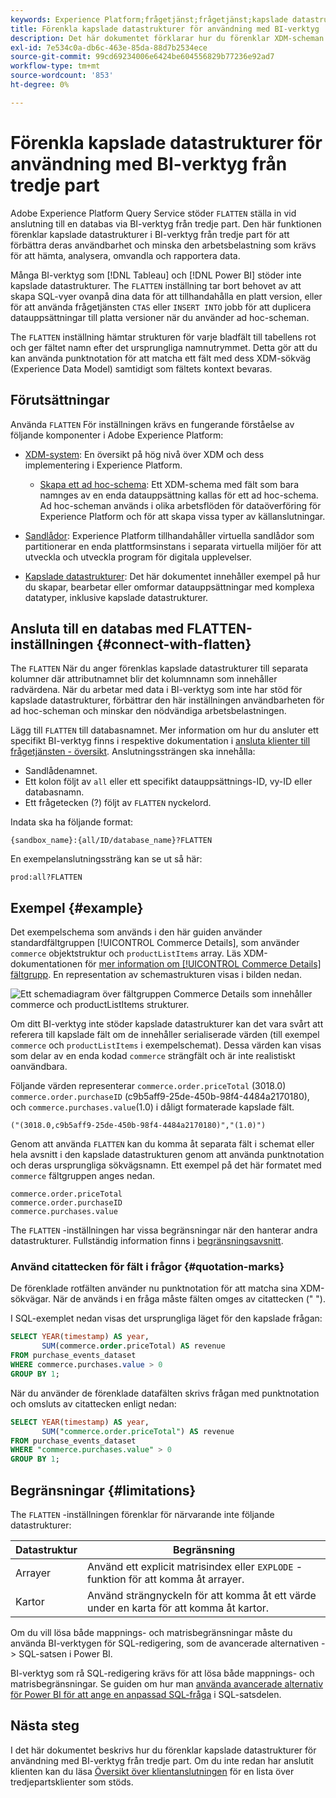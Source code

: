 ```yaml
---
keywords: Experience Platform;frågetjänst;frågetjänst;kapslade datastrukturer;kapslade data;förenkla;förenkla kapslade data;
title: Förenkla kapslade datastrukturer för användning med BI-verktyg
description: Det här dokumentet förklarar hur du förenklar XDM-scheman för alla tabeller och vyer under en session när du använder BI-verktyg från tredje part med Query Service.
exl-id: 7e534c0a-db6c-463e-85da-88d7b2534ece
source-git-commit: 99cd69234006e6424be604556829b77236e92ad7
workflow-type: tm+mt
source-wordcount: '853'
ht-degree: 0%

---
```


# Förenkla kapslade datastrukturer för användning med BI-verktyg från tredje part

Adobe Experience Platform Query Service stöder `FLATTEN` ställa in vid anslutning till en databas via BI-verktyg från tredje part. Den här funktionen förenklar kapslade datastrukturer i BI-verktyg från tredje part för att förbättra deras användbarhet och minska den arbetsbelastning som krävs för att hämta, analysera, omvandla och rapportera data.

Många BI-verktyg som [!DNL Tableau] och [!DNL Power BI] stöder inte kapslade datastrukturer. The `FLATTEN` inställning tar bort behovet av att skapa SQL-vyer ovanpå dina data för att tillhandahålla en platt version, eller för att använda frågetjänsten `CTAS` eller `INSERT INTO` jobb för att duplicera datauppsättningar till platta versioner när du använder ad hoc-scheman.

The `FLATTEN` inställning hämtar strukturen för varje bladfält till tabellens rot och ger fältet namn efter det ursprungliga namnutrymmet. Detta gör att du kan använda punktnotation för att matcha ett fält med dess XDM-sökväg (Experience Data Model) samtidigt som fältets kontext bevaras.

## Förutsättningar

Använda `FLATTEN` För inställningen krävs en fungerande förståelse av följande komponenter i Adobe Experience Platform:

* [XDM-system](../../xdm/home.md): En översikt på hög nivå över XDM och dess implementering i Experience Platform.

   * [Skapa ett ad hoc-schema](../../xdm/tutorials/ad-hoc.md): Ett XDM-schema med fält som bara namnges av en enda datauppsättning kallas för ett ad hoc-schema. Ad hoc-scheman används i olika arbetsflöden för dataöverföring för Experience Platform och för att skapa vissa typer av källanslutningar.

* [Sandlådor](../../sandboxes/home.md): Experience Platform tillhandahåller virtuella sandlådor som partitionerar en enda plattformsinstans i separata virtuella miljöer för att utveckla och utveckla program för digitala upplevelser.

* [Kapslade datastrukturer](./nested-data-structures.md): Det här dokumentet innehåller exempel på hur du skapar, bearbetar eller omformar datauppsättningar med komplexa datatyper, inklusive kapslade datastrukturer.

## Ansluta till en databas med FLATTEN-inställningen {#connect-with-flatten}

The `FLATTEN` När du anger förenklas kapslade datastrukturer till separata kolumner där attributnamnet blir det kolumnnamn som innehåller radvärdena. När du arbetar med data i BI-verktyg som inte har stöd för kapslade datastrukturer, förbättrar den här inställningen användbarheten för ad hoc-scheman och minskar den nödvändiga arbetsbelastningen.

Lägg till `FLATTEN` till databasnamnet. Mer information om hur du ansluter ett specifikt BI-verktyg finns i respektive dokumentation i [ansluta klienter till frågetjänsten - översikt](../clients/overview.md). Anslutningssträngen ska innehålla:

* Sandlådenamnet.
* Ett kolon följt av `all` eller ett specifikt datauppsättnings-ID, vy-ID eller databasnamn.
* Ett frågetecken (?) följt av `FLATTEN` nyckelord.

Indata ska ha följande format:

```terminal
{sandbox_name}:{all/ID/database_name}?FLATTEN
```

En exempelanslutningssträng kan se ut så här:

```terminal
prod:all?FLATTEN
```

## Exempel {#example}

Det exempelschema som används i den här guiden använder standardfältgruppen [!UICONTROL Commerce Details], som använder `commerce` objektstruktur och `productListItems` array. Läs XDM-dokumentationen för [mer information om [!UICONTROL Commerce Details] fältgrupp](../../xdm/field-groups/event/commerce-details.md). En representation av schemastrukturen visas i bilden nedan.

![Ett schemadiagram över fältgruppen Commerce Details som innehåller `commerce` och `productListItems` strukturer.](../images/essential-concepts/commerce-details.png)

Om ditt BI-verktyg inte stöder kapslade datastrukturer kan det vara svårt att referera till kapslade fält om de innehåller serialiserade värden (till exempel `commerce` och `productListItems` i exempelschemat). Dessa värden kan visas som delar av en enda kodad `commerce` strängfält och är inte realistiskt oanvändbara.

Följande värden representerar `commerce.order.priceTotal` (3018.0) `commerce.order.purchaseID` (c9b5aff9-25de-450b-98f4-4484a2170180), och `commerce.purchases.value`(1.0) i dåligt formaterade kapslade fält.

```terminal
("(3018.0,c9b5aff9-25de-450b-98f4-4484a2170180)","(1.0)")
```

Genom att använda `FLATTEN` kan du komma åt separata fält i schemat eller hela avsnitt i den kapslade datastrukturen genom att använda punktnotation och deras ursprungliga sökvägsnamn. Ett exempel på det här formatet med `commerce` fältgruppen anges nedan.

```terminal
commerce.order.priceTotal
commerce.order.purchaseID
commerce.purchases.value
```

The `FLATTEN` -inställningen har vissa begränsningar när den hanterar andra datastrukturer. Fullständig information finns i [begränsningsavsnitt](#limitations).

### Använd citattecken för fält i frågor {#quotation-marks}

De förenklade rotfälten använder nu punktnotation för att matcha sina XDM-sökvägar. När de används i en fråga måste fälten omges av citattecken (&quot; &quot;).

I SQL-exemplet nedan visas det ursprungliga läget för den kapslade frågan:

```sql
SELECT YEAR(timestamp) AS year,
       SUM(commerce.order.priceTotal) AS revenue
FROM purchase_events_dataset
WHERE commerce.purchases.value > 0
GROUP BY 1;
```

När du använder de förenklade datafälten skrivs frågan med punktnotation och omsluts av citattecken enligt nedan:

```sql
SELECT YEAR(timestamp) AS year,
       SUM("commerce.order.priceTotal") AS revenue
FROM purchase_events_dataset
WHERE "commerce.purchases.value" > 0
GROUP BY 1;
```

## Begränsningar {#limitations}

The `FLATTEN` -inställningen förenklar för närvarande inte följande datastrukturer:

| Datastruktur | Begränsning |
|---|---|
| Arrayer | Använd ett explicit matrisindex eller `EXPLODE` -funktion för att komma åt arrayer. |
| Kartor | Använd strängnyckeln för att komma åt ett värde under en karta för att komma åt kartor. |

Om du vill lösa både mappnings- och matrisbegränsningar måste du använda BI-verktygen för SQL-redigering, som de avancerade alternativen -> SQL-satsen i Power BI.

BI-verktyg som rå SQL-redigering krävs för att lösa både mappnings- och matrisbegränsningar. Se guiden om hur man [använda avancerade alternativ för Power BI för att ange en anpassad SQL-fråga](../clients/power-bi.md#import-tables-using-custom-sql) i SQL-satsdelen.

## Nästa steg

I det här dokumentet beskrivs hur du förenklar kapslade datastrukturer för användning med BI-verktyg från tredje part. Om du inte redan har anslutit klienten kan du läsa [Översikt över klientanslutningen](../clients/overview.md) för en lista över tredjepartsklienter som stöds.
